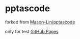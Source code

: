 # pptascode

forked from [Mason-Lin/pptascode](https://github.com/Mason-Lin/pptascode)

only for test [GitHub Pages](https://www.hongjianching.com/pptascode/)
